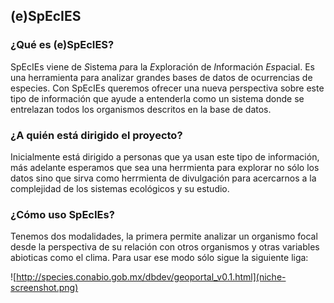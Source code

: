 ## (e)SpEcIES

### ¿Qué es (e)SpEcIES?

SpEcIEs viene de *S*istema *p*ara la *E*xplora*c*ión de *I*nformación *Es*pacial. Es una herramienta para analizar grandes bases de datos de ocurrencias de especies. Con SpEcIEs queremos ofrecer una nueva perspectiva sobre este tipo de información que ayude a entenderla como un sistema donde se entrelazan todos los organismos descritos en la base de datos. 

### ¿A quién está dirigido el proyecto?

Inicialmente está dirigido a personas que ya usan este tipo de información, más adelante esperamos que sea una herrmienta para explorar no sólo los datos sino que sirva como herrmienta de divulgación para acercarnos a la complejidad de los sistemas ecológicos y su estudio.

### ¿Cómo uso SpEcIEs?

Tenemos dos modalidades, la primera permite analizar un organismo focal desde la perspectiva de su relación con otros organismos y otras variables abioticas como el clima. Para usar ese modo sólo sigue la siguiente liga:

![http://species.conabio.gob.mx/dbdev/geoportal_v0.1.html](niche-screenshot.png)
